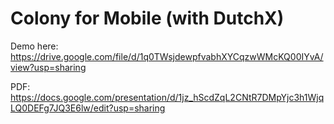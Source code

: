 # Colony for Mobile (with DutchX)

Demo here: https://drive.google.com/file/d/1q0TWsjdewpfvabhXYCqzwWMcKQ00IYvA/view?usp=sharing

PDF: https://docs.google.com/presentation/d/1jz_hScdZqL2CNtR7DMpYjc3h1WjqLQ0DEFg7JQ3E6lw/edit?usp=sharing
